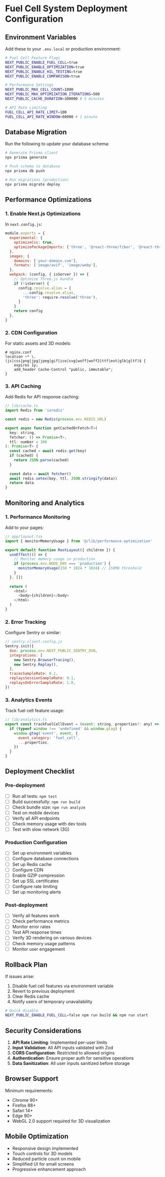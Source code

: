 # Fuel Cell System Deployment Configuration

## Environment Variables

Add these to your `.env.local` or production environment:

```bash
# Fuel Cell Feature Flags
NEXT_PUBLIC_ENABLE_FUEL_CELL=true
NEXT_PUBLIC_ENABLE_OPTIMIZATION=true
NEXT_PUBLIC_ENABLE_HIL_TESTING=true
NEXT_PUBLIC_ENABLE_COMPARISON=true

# Performance Settings
NEXT_PUBLIC_MAX_CELL_COUNT=1000
NEXT_PUBLIC_MAX_OPTIMIZATION_ITERATIONS=500
NEXT_PUBLIC_CACHE_DURATION=300000 # 5 minutes

# API Rate Limiting
FUEL_CELL_API_RATE_LIMIT=100
FUEL_CELL_API_RATE_WINDOW=60000 # 1 minute
```

## Database Migration

Run the following to update your database schema:

```bash
# Generate Prisma client
npx prisma generate

# Push schema to database
npx prisma db push

# Run migrations (production)
npx prisma migrate deploy
```

## Performance Optimizations

### 1. Enable Next.js Optimizations

In `next.config.js`:

```javascript
module.exports = {
  experimental: {
    optimizeCss: true,
    optimizePackageImports: ['three', '@react-three/fiber', '@react-three/drei'],
  },
  images: {
    domains: ['your-domain.com'],
    formats: ['image/avif', 'image/webp'],
  },
  webpack: (config, { isServer }) => {
    // Optimize Three.js bundle
    if (!isServer) {
      config.resolve.alias = {
        ...config.resolve.alias,
        'three': require.resolve('three'),
      }
    }
    return config
  },
}
```

### 2. CDN Configuration

For static assets and 3D models:

```nginx
# nginx.conf
location ~* \.(js|css|png|jpg|jpeg|gif|ico|svg|woff|woff2|ttf|eot|glb|gltf)$ {
    expires 1y;
    add_header Cache-Control "public, immutable";
}
```

### 3. API Caching

Add Redis for API response caching:

```javascript
// lib/cache.ts
import Redis from 'ioredis'

const redis = new Redis(process.env.REDIS_URL)

export async function getCachedOrFetch<T>(
  key: string,
  fetcher: () => Promise<T>,
  ttl: number = 300
): Promise<T> {
  const cached = await redis.get(key)
  if (cached) {
    return JSON.parse(cached)
  }
  
  const data = await fetcher()
  await redis.setex(key, ttl, JSON.stringify(data))
  return data
}
```

## Monitoring and Analytics

### 1. Performance Monitoring

Add to your pages:

```javascript
// app/layout.tsx
import { monitorMemoryUsage } from '@/lib/performance-optimization'

export default function RootLayout({ children }) {
  useEffect(() => {
    // Monitor memory usage in production
    if (process.env.NODE_ENV === 'production') {
      monitorMemoryUsage(150 * 1024 * 1024) // 150MB threshold
    }
  }, [])
  
  return (
    <html>
      <body>{children}</body>
    </html>
  )
}
```

### 2. Error Tracking

Configure Sentry or similar:

```javascript
// sentry.client.config.js
Sentry.init({
  dsn: process.env.NEXT_PUBLIC_SENTRY_DSN,
  integrations: [
    new Sentry.BrowserTracing(),
    new Sentry.Replay(),
  ],
  tracesSampleRate: 0.1,
  replaysSessionSampleRate: 0.1,
  replaysOnErrorSampleRate: 1.0,
})
```

### 3. Analytics Events

Track fuel cell feature usage:

```javascript
// lib/analytics.ts
export const trackFuelCellEvent = (event: string, properties?: any) => {
  if (typeof window !== 'undefined' && window.gtag) {
    window.gtag('event', event, {
      event_category: 'fuel_cell',
      ...properties,
    })
  }
}
```

## Deployment Checklist

### Pre-deployment

- [ ] Run all tests: `npm test`
- [ ] Build successfully: `npm run build`
- [ ] Check bundle size: `npm run analyze`
- [ ] Test on mobile devices
- [ ] Verify all API endpoints
- [ ] Check memory usage with dev tools
- [ ] Test with slow network (3G)

### Production Configuration

- [ ] Set up environment variables
- [ ] Configure database connections
- [ ] Set up Redis cache
- [ ] Configure CDN
- [ ] Enable GZIP compression
- [ ] Set up SSL certificates
- [ ] Configure rate limiting
- [ ] Set up monitoring alerts

### Post-deployment

- [ ] Verify all features work
- [ ] Check performance metrics
- [ ] Monitor error rates
- [ ] Test API response times
- [ ] Verify 3D rendering on various devices
- [ ] Check memory usage patterns
- [ ] Monitor user engagement

## Rollback Plan

If issues arise:

1. Disable fuel cell features via environment variable
2. Revert to previous deployment
3. Clear Redis cache
4. Notify users of temporary unavailability

```bash
# Quick disable
NEXT_PUBLIC_ENABLE_FUEL_CELL=false npm run build && npm run start
```

## Security Considerations

1. **API Rate Limiting**: Implemented per-user limits
2. **Input Validation**: All API inputs validated with Zod
3. **CORS Configuration**: Restricted to allowed origins
4. **Authentication**: Ensure proper auth for sensitive operations
5. **Data Sanitization**: All user inputs sanitized before storage

## Browser Support

Minimum requirements:
- Chrome 90+
- Firefox 88+
- Safari 14+
- Edge 90+
- WebGL 2.0 support required for 3D visualization

## Mobile Optimization

- Responsive design implemented
- Touch controls for 3D models
- Reduced particle count on mobile
- Simplified UI for small screens
- Progressive enhancement approach